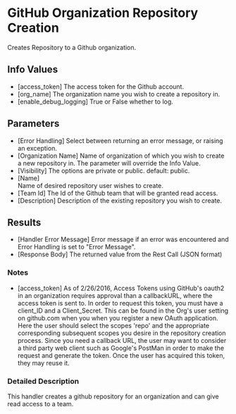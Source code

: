 # GitHub Organization Repository Creation
  Creates Repository to a Github organization.

## Info Values
  * [access_token] 
    The access token for the Github account.
  * [org_name] 
    The organization name you wish to create a repository in.
  * [enable_debug_logging] 
    True or False whether to log.

## Parameters
  * [Error Handling] 
    Select between returning an error message, or raising an exception.
  * [Organization Name] 
    Name of organization of which you wish to create a new repository in.  The parameter will override the Info Value.
  * [Visibility] 
    The options are private or public. default: public.
  * [Name]  
    Name of desired repository user wishes to create.
  * [Team Id]
    The Id of the Github team that will be granted read access. 
  * [Description] 
    Description of the existing repository you wish to create.

## Results
  * [Handler Error Message]
    Error message if an error was encountered and Error Handling is set to "Error Message".
  * [Response Body]
    The returned value from the Rest Call (JSON format)

### Notes
* [access_token]
  As of 2/26/2016, Access Tokens using GitHub's oauth2 in an organization requires approval than a callbackURL, where the access token is sent to.
  In order to request this token, you must have a client_ID and a Client_Secret.  This can be found in
  the Org's user setting on github.com when you when you register a new OAuth application.  Here the user should
  select the scopes 'repo' and the appropriate corresponding subsequent scopes you desire in the repository creation process.
  Since you need a callback URL, the user may want to consider a third party web client such as Google's PostMan in
  order to make the request and generate the token.  Once the user has acquired this token, they may reuse it.


### Detailed Description
This handler creates a github repository for an organization and can give read access to a team.
